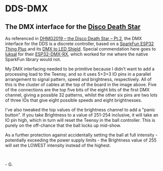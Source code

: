 # DDS-DMX

## The DMX interface for the [Disco Death Star](https://github.com/greiginsydney/FastLED-DiscoDeathStar)

As referenced in [DHMG2019 – the Disco Death Star – Pt.2](https://greiginsydney.com/dhmg2019-dds-pt2/), the DMX interface for the DDS is a discrete controller, based on a [SparkFun ESP32 Thing Plus](https://www.sparkfun.com/products/14689) and its [DMX to LED Shield](https://www.sparkfun.com/products/15110). Special commendation here goes to [luksal](https://github.com/luksal) for their [ESP32-DMX-RX](https://github.com/luksal/ESP32-DMX-RX), which worked for me where the native SparkFun library would not.

My DMX interfacing needed to be primitive because I didn’t want to add a processing load to the Teensy, and so it uses 5+3+3 IO pins in a parallel arrangement to signal pattern, speed and brightness, respectively. All of this is the cluster of cables at the top of the board in the image above. Five of the connections are the top five bits of the eight bits of the first DMX channel, giving a possible 32 patterns, whilst the other six pins are two lots of three IOs that give eight possible speeds and eight brightnesses.

I've also tweaked the top values of the brightness channel to add a "panic button". If you take Brightness to a value of 251-254 inclusive, it will take an IO pin high, which in turn will reset the Teensy in the ball controller. This is purely on the off-chance that the ball locks up mid-show.

As a further protection against accidentally setting the ball at full intensity - potentially exceeding the power supply limits - the Brightness value of 255 will set the LOWEST intensity instead of the highest.

&nbsp;

\- G.
